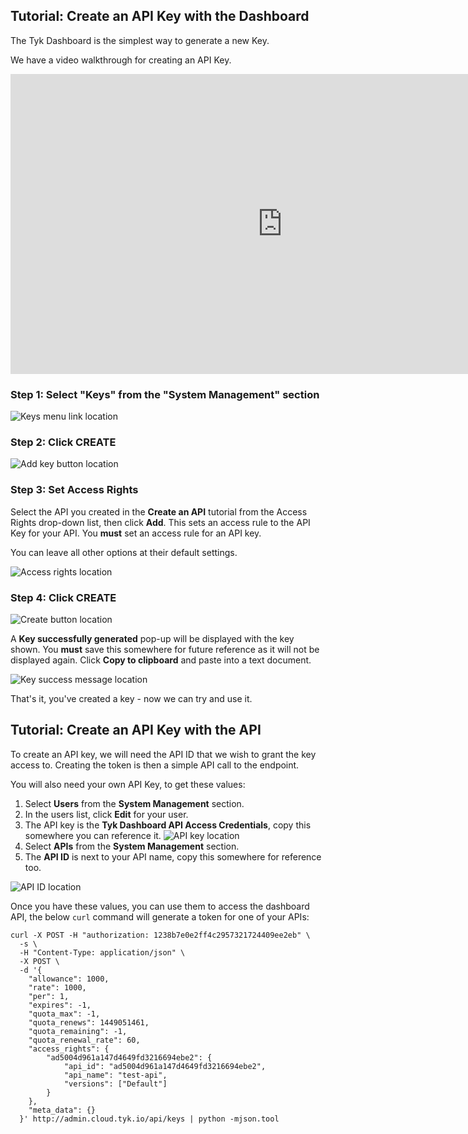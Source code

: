 ## <a name="with-dashboard"></a>Tutorial: Create an API Key with the Dashboard

The Tyk Dashboard is the simplest way to generate a new Key.

We have a video walkthrough for creating an API Key.

<iframe width="870" height="480" src="https://www.youtube.com/embed/1H2VocQIv8o" frameborder="0" gesture="media" allowfullscreen></iframe>

### Step 1: Select "Keys" from the "System Management" section

![Keys menu link location][1]

### Step 2: Click CREATE

![Add key button location][2]

### Step 3: Set Access Rights

Select the API you created in the **Create an API** tutorial from the Access Rights drop-down list, then click **Add**. This sets an access rule to the API Key for your API. You **must** set an access rule for an API key.

You can leave all other options at their default settings.

![Access rights location][3]

### Step 4: Click CREATE

![Create button location][4]

A **Key successfully generated** pop-up will be displayed with the key shown. You **must** save this somewhere for future reference as it will not be displayed again. Click **Copy to clipboard** and paste into a text document.

![Key success message location][5]

That's it, you've created a key - now we can try and use it.

##  <a name="with-api"></a>Tutorial: Create an API Key with the API

To create an API key, we will need the API ID that we wish to grant the key access to. Creating the token is then a simple API call to the endpoint.

You will also need your own API Key, to get these values:

1.  Select **Users** from the **System Management** section.
2.  In the users list, click **Edit** for your user.
3.  The API key is the **Tyk Dashboard API Access Credentials**, copy this somewhere you can reference it. ![API key location][6]
4.  Select **APIs** from the **System Management** section.
5.  The **API ID** is next to your API name, copy this somewhere for reference too. 

![API ID location][7]

Once you have these values, you can use them to access the dashboard API, the below `curl` command will generate a token for one of your APIs:
```{.copyWrapper}
curl -X POST -H "authorization: 1238b7e0e2ff4c2957321724409ee2eb" \
  -s \
  -H "Content-Type: application/json" \
  -X POST \
  -d '{
    "allowance": 1000,
    "rate": 1000,
    "per": 1,
    "expires": -1,
    "quota_max": -1,
    "quota_renews": 1449051461,
    "quota_remaining": -1,
    "quota_renewal_rate": 60,
    "access_rights": {
        "ad5004d961a147d4649fd3216694ebe2": {
            "api_id": "ad5004d961a147d4649fd3216694ebe2",
            "api_name": "test-api",
            "versions": ["Default"]
        }
    },
    "meta_data": {}
  }' http://admin.cloud.tyk.io/api/keys | python -mjson.tool
```



[1]: /docs/img/dashboard/system-management/keys2.7.png
[2]: /docs/img/dashboard/system-management/keys_create_2.5.png
[3]: /docs/img/dashboard/system-management/access_rights_2.5.png
[4]: /docs/img/dashboard/system-management/keys_create_2.5.png
[5]: /docs/img/dashboard/system-management/key_success_popup_2.5.png
[6]: /docs/img/dashboard/system-management/api_access_cred_2.5.png
[7]: /docs/img/dashboard/system-management/created_api_id_2.5.png